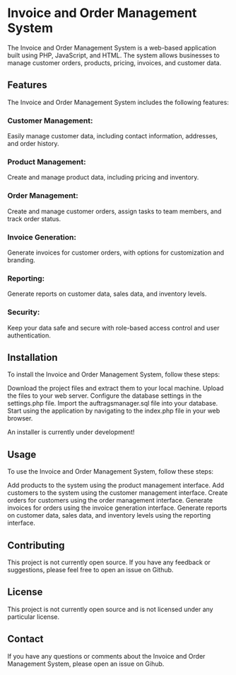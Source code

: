 # Invoice and Order Management System
The Invoice and Order Management System is a web-based application built using PHP, JavaScript, and HTML. The system allows businesses to manage customer orders, products, pricing, invoices, and customer data.

## Features
The Invoice and Order Management System includes the following features:

### Customer Management: 
Easily manage customer data, including contact information, addresses, and order history.
### Product Management: 
Create and manage product data, including pricing and inventory.
### Order Management: 
Create and manage customer orders, assign tasks to team members, and track order status.
### Invoice Generation: 
Generate invoices for customer orders, with options for customization and branding.
### Reporting: 
Generate reports on customer data, sales data, and inventory levels.
### Security: 
Keep your data safe and secure with role-based access control and user authentication.

## Installation
To install the Invoice and Order Management System, follow these steps:

Download the project files and extract them to your local machine.
Upload the files to your web server.
Configure the database settings in the settings.php file.
Import the auftragsmanager.sql file into your database.
Start using the application by navigating to the index.php file in your web browser.

An installer is currently under development!

## Usage
To use the Invoice and Order Management System, follow these steps:

Add products to the system using the product management interface.
Add customers to the system using the customer management interface.
Create orders for customers using the order management interface.
Generate invoices for orders using the invoice generation interface.
Generate reports on customer data, sales data, and inventory levels using the reporting interface.

## Contributing
This project is not currently open source. If you have any feedback or suggestions, please feel free to open an issue on Github.

## License
This project is not currently open source and is not licensed under any particular license.

## Contact
If you have any questions or comments about the Invoice and Order Management System, please open an issue on Gihub.